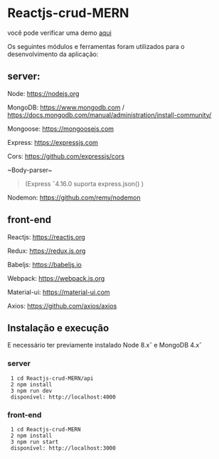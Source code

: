 # Reactjs-crud-MERN
você pode verificar uma demo [aqui](http://reactcrud-net.umbler.net/) 

Os seguintes módulos e ferramentas foram utilizados para o desenvolvimento da aplicação:

## server:
Node:  https://nodejs.org

MongoDB: https://www.mongodb.com / https://docs.mongodb.com/manual/administration/install-community/

Mongoose: https://mongoosejs.com

Express: https://expressjs.com

Cors: https://github.com/expressjs/cors

~Body-parser~
> (Express ˆ4.16.0 suporta express.json() )

Nodemon: https://github.com/remy/nodemon

## front-end
Reactjs: https://reactjs.org

Redux:   https://redux.js.org

Babeljs: https://babeljs.io

Webpack: https://webpack.js.org

Material-ui: https://material-ui.com

Axios: https://github.com/axios/axios

## Instalação e execução
 
 E necessário ter previamente instalado Node 8.xˆ e MongoDB 4.xˆ

### server

```
 1 cd Reactjs-crud-MERN/api
 2 npm install
 3 npm run dev
 disponível: http://localhost:4000
```

### front-end

```
 1 cd Reactjs-crud-MERN
 2 npm install
 3 npm run start
 disponível: http://localhost:3000
```

